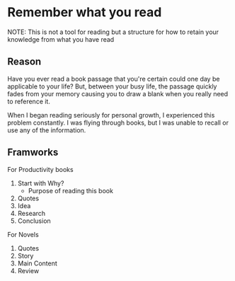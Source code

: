 # Remember what you read
NOTE: This is not a tool for reading but a structure for how 
to retain your knowledge from what you have read

## Reason
Have you ever read a book passage that you're certain could one day be applicable to your life? But, between your busy life, the passage quickly fades from your memory causing you to draw a blank when you really need to reference it.

When I began reading seriously for personal growth, I experienced this problem constantly. I was flying through books, but I was unable to recall or use any of the information.

## Framworks
For Productivity books

1. Start with Why?
	- Purpose of reading this book
2. Quotes
3. Idea
4. Research
5. Conclusion

For Novels

1. Quotes
2. Story
3. Main Content
4. Review

 